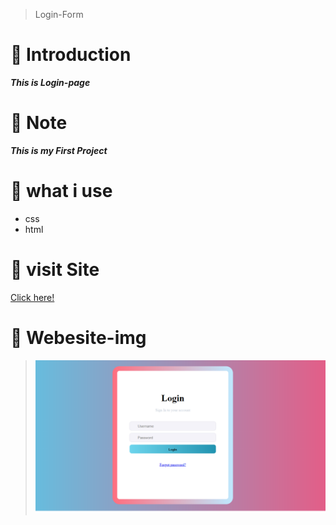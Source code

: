 > Login-Form
# 📌 Introduction 
***This is Login-page***
# 📌 Note
***This is my First Project***
# 📌 what i use
- css
- html
# 📌 visit Site
[Click here!](https://ameraraed.github.io/Login-Form/)
#	👀  Webesite-img
 > ![](https://github.com/AmeraRaed/Login-Form/blob/main/img/screenshot--2021.10.26-20_55_50.png)
